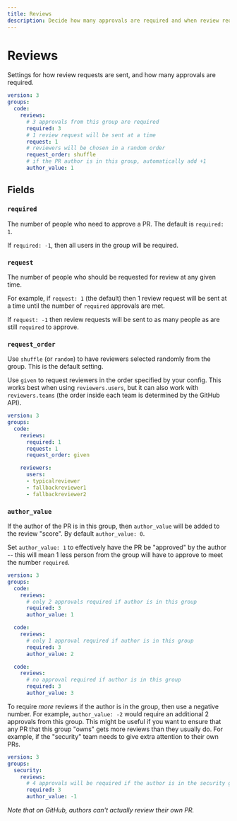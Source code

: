 ```yaml
---
title: Reviews
description: Decide how many approvals are required and when review requests are sent
---
```


# Reviews

Settings for how review requests are sent, and how many approvals are required.

```yaml
version: 3
groups:
  code:
    reviews:
      # 3 approvals from this group are required
      required: 3
      # 1 review request will be sent at a time
      request: 1
      # reviewers will be chosen in a random order
      request_order: shuffle
      # if the PR author is in this group, automatically add +1
      author_value: 1

```

## Fields

### `required`

The number of people who need to approve a PR.
The default is `required: 1`.

If `required: -1`, then all users in the group will be required.

### `request`

The number of people who should be requested for review at any given time.

For example, if `request: 1` (the default) then 1 review request will be sent at a time until the number of `required` approvals are met.

If `request: -1` then review requests will be sent to as many people as are still `required` to approve.

### `request_order`

Use `shuffle` (or `random`) to have reviewers selected randomly from the group. This is the default setting.

Use `given` to request reviewers in the order specified by your config.
This works best when using `reviewers.users`,
but it can also work with `reviewers.teams` (the order inside each team is determined by the GitHub API).

```yaml
version: 3
groups:
  code:
    reviews:
      required: 1
      request: 1
      request_order: given

    reviewers:
      users:
      - typicalreviewer
      - fallbackreviewer1
      - fallbackreviewer2
```

### `author_value`

If the author of the PR is in this group, then `author_value` will be added to the review "score". By default `author_value: 0`.

Set `author_value: 1` to effectively have the PR be "approved" by the author -- this will mean 1 less person from the group will have to approve to meet the number `required`.

```yaml
version: 3
groups:
  code:
    reviews:
      # only 2 approvals required if author is in this group
      required: 3
      author_value: 1

  code:
    reviews:
      # only 1 approval required if author is in this group
      required: 3
      author_value: 2

  code:
    reviews:
      # no approval required if author is in this group
      required: 3
      author_value: 3
```

To require *more* reviews if the author is in the group, then use a negative number.
For example, `author_value: -2` would require an additional 2 approvals from this group.
This might be useful if you want to ensure that any PR that this group "owns" gets more reviews than they usually do.
For example, if the "security" team needs to give extra attention to their own PRs.

```yaml
version: 3
groups:
  security:
    reviews:
      # 4 approvals will be required if the author is in the security group
      required: 3
      author_value: -1
```

*Note that on GitHub, authors can't actually review their own PR.*
